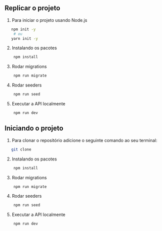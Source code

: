 
## Replicar o projeto

1. Para iniciar o projeto usando Node.js
```sh
   npm init -y
    # ou
   yarn init -y

```
2. Instalando os pacotes 
```sh
    npm install
```  
3. Rodar migrations
```sh
    npm run migrate
```  
4. Rodar seeders
```sh
    npm run seed
```  
5. Executar a API localmente
```sh
    npm run dev
```








## Iniciando o projeto

1. Para clonar o repositório adicione o seguinte comando ao seu terminal:
```sh
   git clone 
```
2. Instalando os pacotes 
```sh
    npm install
```  
3. Rodar migrations
```sh
    npm run migrate
```  
4. Rodar seeders
```sh
    npm run seed
```  
5. Executar a API localmente
```sh
    npm run dev
```

